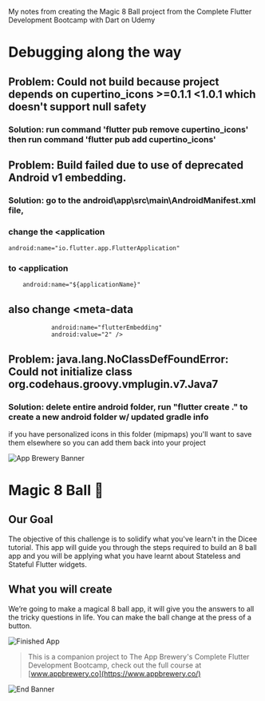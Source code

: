 My notes from creating the Magic 8 Ball project from the Complete Flutter Development Bootcamp with Dart on Udemy

# Debugging along the way
## Problem: Could not build because project depends on cupertino_icons >=0.1.1 <1.0.1 which doesn't support null safety
### Solution: run command 'flutter pub remove cupertino_icons' then run command 'flutter pub add cupertino_icons'

## Problem: Build failed due to use of deprecated Android v1 embedding.
### Solution: go to the android\app\src\main\AndroidManifest.xml file,
### change the <application
    android:name="io.flutter.app.FlutterApplication"
### to <application
        android:name="${applicationName}"
## also change <meta-data
                android:name="flutterEmbedding"
                android:value="2" />
## Problem: java.lang.NoClassDefFoundError: Could not initialize class org.codehaus.groovy.vmplugin.v7.Java7
### Solution: delete entire android folder, run "flutter create ." to create a new android folder w/ updated gradle info
if you have personalized icons in this folder (mipmaps) you'll want to save them elsewhere so you can add them back into your project

![App Brewery Banner](https://github.com/londonappbrewery/Images/blob/master/AppBreweryBanner.png)


# Magic 8 Ball 🎱

## Our Goal

The objective of this challenge is to solidify what you've learn't in the Dicee tutorial. This app will guide you through the steps required to build an 8 ball app and you will be applying what you have learnt about Stateless and Stateful Flutter widgets.


## What you will create

We’re going to make a magical 8 ball app, it will give you the answers to all the tricky questions in life. You can make the ball change at the press of a button. 

![Finished App](https://github.com/londonappbrewery/Images/blob/master/8-ball-flutter-gif.gif)


>This is a companion project to The App Brewery's Complete Flutter Development Bootcamp, check out the full course at [www.appbrewery.co](https://www.appbrewery.co/)

![End Banner](https://github.com/londonappbrewery/Images/blob/master/readme-end-banner.png)
